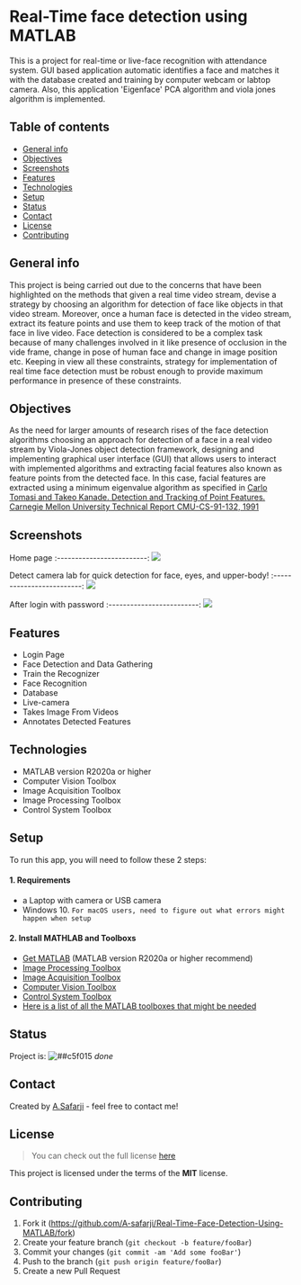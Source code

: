 # Real-Time face detection using MATLAB
This is a project for real-time or live-face recognition with attendance system. GUI based application automatic identifies a face and matches it with the database created and training by computer webcam or labtop camera. Also, this application 'Eigenface' PCA algorithm and viola jones algorithm is implemented.
## Table of contents
* [General info](#general-info)
* [Objectives](#objectives)
* [Screenshots](#screenshots)
* [Features](#features)
* [Technologies](#technologies)
* [Setup](#setup)
* [Status](#status)
* [Contact](#contact)
* [License](#license)
* [Contributing](#contributing)

## General info
This project is being carried out due to the concerns that have been highlighted on
the methods that given a real time video stream, devise a strategy by choosing an algorithm for detection of face like objects in that video stream. Moreover, once a human face is detected in the video stream, extract its feature points and use them to keep track of the motion of that face in live video.
Face detection is considered to be a complex task because of many challenges involved in it like presence of occlusion in the vide frame, change in pose of human face and change in image position etc. Keeping in view all these constraints, strategy for implementation of real time face detection must be robust enough to provide maximum performance in presence of these constraints.

## Objectives
As the need for larger amounts of research rises of the face detection algorithms
choosing an approach for detection of a face in a real video stream by Viola-Jones object detection framework, designing and implementing graphical user interface (GUI) that allows users to interact with implemented algorithms and extracting facial features also known as feature points from the detected face. In this case, facial features are extracted using a minimum eigenvalue algorithm as specified in [Carlo Tomasi and Takeo Kanade. Detection and Tracking of Point Features. Carnegie Mellon University Technical Report CMU-CS-91-132, 1991](https://cecas.clemson.edu/~stb/klt/tomasi-kanade-techreport-1991.pdf)


## Screenshots
Home page
:-------------------------:
![](https://user-images.githubusercontent.com/20365333/127751054-c235a7ca-9010-480e-b527-7f4b347b983a.png)

Detect camera lab for quick detection for face, eyes, and upper-body!
:-------------------------:
![](https://user-images.githubusercontent.com/20365333/127751375-f446b599-07f1-4724-a9ab-5f2f41127f2d.png)

After login with password
:-------------------------:
![](https://user-images.githubusercontent.com/20365333/127751056-19242f3a-7323-44a6-b3d8-0a8a1bd17418.png)

## Features
* Login Page
* Face Detection and Data Gathering
* Train the Recognizer
* Face Recognition
* Database 
* Live-camera
* Takes Image From Videos
* Annotates Detected Features

## Technologies
* MATLAB version R2020a or higher
* Computer Vision Toolbox
* Image Acquisition Toolbox
* Image Processing Toolbox
* Control System Toolbox


## Setup

To run this app, you will need to follow these 2 steps:

#### 1. Requirements
  - a Laptop with camera or USB camera 
  - Windows 10.     ` For macOS users, need to figure out what errors might happen when setup `
  
#### 2. Install MATHLAB and Toolboxs
- [Get MATLAB](https://www.mathworks.com/products/get-matlab.html?s_tid=gn_getml) (MATLAB version R2020a or higher recommend) 
- [Image Processing Toolbox](https://www.mathworks.com/products/image.html?s_tid=FX_PR_info)
- [Image Acquisition Toolbox](https://www.mathworks.com/products/image-acquisition.html?s_tid=FX_PR_info)
- [Computer Vision Toolbox](https://www.mathworks.com/products/computer-vision.html?s_tid=FX_PR_info)
- [Control System Toolbox](https://www.mathworks.com/products/control.html)
- [Here is a list of all the MATLAB toolboxes that might be needed](http://www.mathworks.com/products/)

## Status
Project is: ![##c5f015](https://via.placeholder.com/15/c5f015/000000?text=+) _done_

## Contact
Created by [A.Safarji](https://github.com/A-safarji) - feel free to contact me!

## License
>You can check out the full license [here](https://github.com/A-safarji/Real-Time-Face-Detection-Using-MATLAB/blob/main/LICENSE)

This project is licensed under the terms of the **MIT** license.

## Contributing

1. Fork it (<https://github.com/A-safarji/Real-Time-Face-Detection-Using-MATLAB/fork>)
2. Create your feature branch (`git checkout -b feature/fooBar`)
3. Commit your changes (`git commit -am 'Add some fooBar'`)
4. Push to the branch (`git push origin feature/fooBar`)
5. Create a new Pull Request




